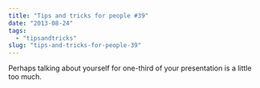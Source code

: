 ```yaml
---
title: "Tips and tricks for people #39"
date: "2013-08-24"
tags: 
  - "tipsandtricks"
slug: "tips-and-tricks-for-people-39"
---
```


Perhaps talking about yourself for one-third of your presentation is a little too much.
